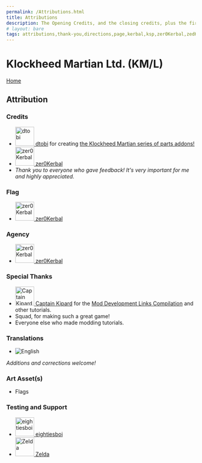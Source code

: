 ```yaml
---
permalink: /Attributions.html
title: Attributions
description: The Opening Credits, and the closing credits, plus the first of two (or is three) end credit scenes
# layout: bare
tags: attributions,thank-you,directions,page,kerbal,ksp,zer0Kerbal,zedK
---
```


<!--
Attributions.md v1.0.6.0
Klockheed Martian Ltd. (KM/L)
created: 01 Feb 2022
updated: 02 May 2022
-->

<script src="https://kit.fontawesome.com/0ea5493613.js" crossorigin="anonymous"></script>
<i class="fa fa-gear fa-spin fa-3x" style="color: firebrick"></i>

# Klockheed Martian Ltd. (KM/L)
[Home](./index.md)

## Attribution

### Credits

<ul>
  <li><a href="https://forum.kerbalspaceprogram.com/index.php?/profile/90882-*/"><img border="0" alt="dtobi" src="https://kerbal-forum-uploads.s3.us-west-2.amazonaws.com/set_resources_17/84c1e40ea0e759e3f1505eb1788ddf3c_default_photo.png" width="50" height="50" > dtobi</a> for creating <a href="https://forum.kerbalspaceprogram.com/index.php?/topic/207651-*/" alt="Klockheed Martian (KM)"> the Klockheed Martian series of parts addons!</a></li>
  <li><a href="[https://forum.kerbalspaceprogram.com/index.php?/profile/190933-*/ ](https://forum.kerbalspaceprogram.com/index.php?/profile/190933-*/)"><img border="0" alt="zer0Kerbal" src="https://kerbal-forum-uploads.s3.us-west-2.amazonaws.com/monthly_2018_08/free-clipart-hithhikers-guide-14.thumb.jpg.05fc7d1bdc37ce2bfca8923bf1e97303.jpg" width="50" height="50" > zer0Kerbal</a>
  <li><i>Thank you to everyone who gave feedback! It's very important for me and highly appreciated.</i></li>
</ul>

### Flag

<ul>
  <li><a href="https://forum.kerbalspaceprogram.com/index.php?/profile/190933-*/"><img border="0" alt="zer0Kerbal" src="https://kerbal-forum-uploads.s3.us-west-2.amazonaws.com/monthly_2018_08/free-clipart-hithhikers-guide-14.thumb.jpg.05fc7d1bdc37ce2bfca8923bf1e97303.jpg" width="50" height="50" > zer0Kerbal</a></li>
</ul>

### Agency

<ul>
  <li><a href="(https://forum.kerbalspaceprogram.com/index.php?/profile/190933-*/)"><img border="0" alt="zer0Kerbal" src="https://kerbal-forum-uploads.s3.us-west-2.amazonaws.com/monthly_2018_08/free-clipart-hithhikers-guide-14.thumb.jpg.05fc7d1bdc37ce2bfca8923bf1e97303.jpg" width="50" height="50" > zer0Kerbal</a></li>
</ul>

### Special Thanks

<ul>
  <li><a href="https://forum.kerbalspaceprogram.com/index.php?/profile/70516-captainkipard/"><img border="0" alt="Captain Kipard" src="https://kerbal-forum-uploads.s3.us-west-2.amazonaws.com/monthly_12_2015/itsame.png.3227b08e54fc9e3eaa0c6c2ad8e9ad07.thumb.png.5d3a3eb0344a23048ea58826e47b9781.png" width="50" height="50" > Captain Kipard</a> for the <a href="https://forum.kerbalspaceprogram.com/index.php?/topic/85372-*/"> Mod Development Links Compilation</a> and other tutorials.</li>
  <li>Squad, for making such a great game!</li>
  <li>Everyone else who made modding tutorials.</li>
</ul>

### Translations

* ![English](https://raw.githubusercontent.com/zer0Kerbal/zer0Kerbal/zed'K/Localization/img/American-flag-sm.png)

*Additions and corrections welcome!*

### Art Asset(s)

* Flags

### Testing and Support

<ul>
  <li><a href="https://forum.kerbalspaceprogram.com/index.php?/profile/133828-eightiesboi/"><img border="0" alt="eightiesboi" src="https://kerbal-forum-uploads.s3.us-west-2.amazonaws.com/monthly_2018_01/happy_velociraptor_dinosaur_greeting_cards-r918b99ab65894a198682f360e419773a_xvuak_8byvr_512.thumb.jpg.00c28897eef8a91ee74f6cb59a9bbb5f.jpg" width="50" height="50" > eightiesboi</a></li>
  <li><a href="https://forum.kerbalspaceprogram.com/index.php?/profile/66411-zelda/"><img border="0" alt="Zelda" src="https://kerbal-forum-uploads.s3.us-west-2.amazonaws.com/monthly_2019_07/LoZ_RGB_960x960.thumb.jpg.32a815400e819b11482764bdea71373c.jpg" width="50" height="50" > Zelda</a></li>
</ul>

<!-- links -->
[KMC]: https://forum.kerbalspaceprogram.com/index.php?/topic/207651-*/ "Klockheed Martian Ltd. Forum Thread"

[dtobi]: https://forum.kerbalspaceprogram.com/index.php?/profile/90882-*/ "dtobi"
[cptkipard]: https://forum.kerbalspaceprogram.com/index.php?/profile/70516-*/ "Captain Kipard"
[zer0Kerbal]: https://forum.kerbalspaceprogram.com/index.php?/profile/190933-*/ "zer0Kerbal"

<!-- ![BR](https://raw.githubusercontent.com/zer0Kerbal/zer0Kerbal/zed'K/Localization/img/Brazilian-flag-sm.png) Brasil
![CN](https://raw.githubusercontent.com/zer0Kerbal/zer0Kerbal/zed'K/Localization/img/Chinese-flag-sm.png) 中文
![DE](https://raw.githubusercontent.com/zer0Kerbal/zer0Kerbal/zed'K/Localization/img/German-flag-sm.png) Deutsch
![ES](https://raw.githubusercontent.com/zer0Kerbal/zer0Kerbal/zed'K/Localization/img/Spanish-flag-sm.png) Español
![FR](https://raw.githubusercontent.com/zer0Kerbal/zer0Kerbal/zed'K/Localization/img/French-flag-sm.png) Français
![IT](https://raw.githubusercontent.com/zer0Kerbal/zer0Kerbal/zed'K/Localization/img/Italian-flag-sm.png) Italiano
![JA](https://raw.githubusercontent.com/zer0Kerbal/zer0Kerbal/zed'K/Localization/img/Japanese-flag-sm.png) 日本語
![KO](https://raw.githubusercontent.com/zer0Kerbal/zer0Kerbal/zed'K/Localization/img/South-Korean-flag-sm.png) 한국어
![ME](https://raw.githubusercontent.com/zer0Kerbal/zer0Kerbal/zed'K/Localization/img/Mexican-flag-sm.png) Español Mexicano
![NL](https://raw.githubusercontent.com/zer0Kerbal/zer0Kerbal/zed'K/Localization/img/Dutch-flag-sm.png) Dutch
![NO](https://raw.githubusercontent.com/zer0Kerbal/zer0Kerbal/zed'K/Localization/img/Norwegian-flag-sm.png) Norsk
![PO](https://raw.githubusercontent.com/zer0Kerbal/zer0Kerbal/zed'K/Localization/img/Polish-flag-sm.png) Polski
![RU](https://raw.githubusercontent.com/zer0Kerbal/zer0Kerbal/zed'K/Localization/img/Russian-flag-sm.png) Русский
![SW](https://raw.githubusercontent.com/zer0Kerbal/zer0Kerbal/zed'K/Localization/img/Swedish-flag-sm.png) Svenska
![TW](https://raw.githubusercontent.com/zer0Kerbal/zer0Kerbal/zed'K/Localization/img/Taiwanese-flag-sm.png) 国语 -->

<!-- this file CC BY-ND 4.0 by zer0Kerbal -->
